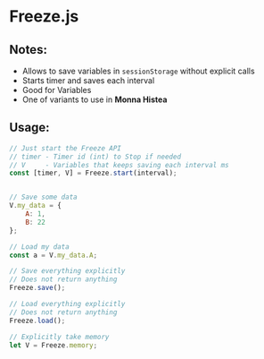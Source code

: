 # Freeze.js

## Notes:
- Allows to save variables in `sessionStorage` without explicit calls
- Starts timer and saves each interval
- Good for Variables
- One of variants to use in __Monna Histea__



## Usage:
```js
// Just start the Freeze API
// timer - Timer id (int) to Stop if needed
// V     - Variables that keeps saving each interval ms
const [timer, V] = Freeze.start(interval);


// Save some data
V.my_data = {
	A: 1,
	B: 22
};

// Load my data
const a = V.my_data.A;

// Save everything explicitly
// Does not return anything
Freeze.save();

// Load everything explicitly
// Does not return anything
Freeze.load();

// Explicitly take memory
let V = Freeze.memory;
```